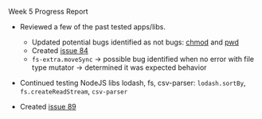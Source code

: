 Week 5 Progress Report

- Reviewed a few of the past tested apps/libs. 
  - Updated potential bugs identified as not bugs: [chmod](https://github.com/masofia/CSStudyInstruments/blob/master/bugs/chmod.md) and [pwd](https://github.com/masofia/CSStudyInstruments/blob/master/bugs/pwd.md)
  - Created [issue 84](https://github.com/pkmoore/rrapper/issues/84)
  - `fs-extra.moveSync` -> possible bug identified when no error with file type mutator -> determined it was expected behavior

- Continued testing NodeJS libs lodash, fs, csv-parser: `lodash.sortBy`, `fs.createReadStream`, `csv-parser`

- Created [issue 89](https://github.com/pkmoore/rrapper/issues/89)
